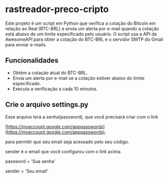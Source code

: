 # rastreador-preco-cripto


Este projeto é um script em Python que verifica a cotação do Bitcoin em relação ao Real (BTC-BRL) e envia um alerta por e-mail quando a cotação está abaixo de um limite especificado pelo usuário. O script usa a API da AwesomeAPI para obter a cotação do BTC-BRL e o servidor SMTP do Gmail para enviar e-mails.

## Funcionalidades

- Obtém a cotação atual do BTC-BRL.
- Envia um alerta por e-mail se a cotação estiver abaixo do limite especificado.
- Executa a verificação a cada 10 minutos.

## Crie o arquivo settings.py

Esse arquivo terá a senha(password), que você precisará criar com o link  

[https://myaccount.google.com/apppasswords](https://myaccount.google.com/apppasswords),   

para permitir que seu email seja acessado pelo seu código.  

sender é o email que você configurou com o link acima.  

password = 'Sua senha'  

sender = 'Seu email'  
